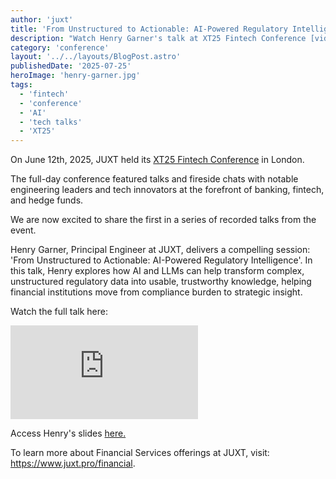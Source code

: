 ```yaml
---
author: 'juxt'
title: 'From Unstructured to Actionable: AI-Powered Regulatory Intelligence'
description: "Watch Henry Garner's talk at XT25 Fintech Conference [video]"
category: 'conference'
layout: '../../layouts/BlogPost.astro'
publishedDate: '2025-07-25'
heroImage: 'henry-garner.jpg'
tags:
  - 'fintech'
  - 'conference'
  - 'AI'
  - 'tech talks'
  - 'XT25'
---
```


On June 12th, 2025, JUXT held its [XT25 Fintech Conference](https://www.juxt.pro/xt25/) in London.

The full-day conference featured talks and fireside chats with notable engineering leaders and tech innovators at the forefront of banking, fintech, and hedge funds.

We are now excited to share the first in a series of recorded talks from the event.

Henry Garner, Principal Engineer at JUXT, delivers a compelling session:
'From Unstructured to Actionable: AI-Powered Regulatory Intelligence'. In this talk, Henry explores how AI and LLMs can help transform complex, unstructured regulatory data into usable, trustworthy knowledge, helping financial institutions move from compliance burden to strategic insight.

Watch the full talk here:

<iframe class='aspect-video w-full' src="https://www.youtube.com/embed/CUp70_daGjo?si=sJk35AJaV4OOTBhX" title="YouTube video player" frameborder="0" allow="accelerometer; autoplay; clipboard-write; encrypted-media; gyroscope; picture-in-picture; web-share" referrerpolicy="strict-origin-when-cross-origin" allowfullscreen></iframe>

Access Henry's slides <a href="/xt25/henry-garner.pdf" target="_blank">here.</a>

To learn more about Financial Services offerings at JUXT, visit: https://www.juxt.pro/financial.
